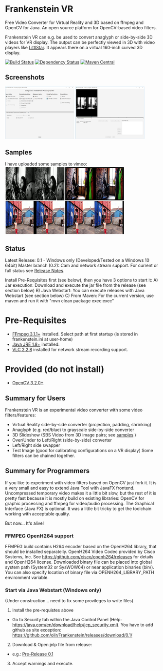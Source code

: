 # Frankenstein VR
Free Video Converter for Virtual Reality and 3D based on ffmpeg and OpenCV for Java.
An open source platform for OpenCV-based video filters.

Frankenstein VR can e.g. be used to convert anaglyph or side-by-side 3D videos for VR display. 
The output can be perfectly viewed in 3D with video players like [LittlStar](http://littlstar.info). 
It appears there on a virtual 160-inch curved 3D display.

[![Build Status](https://travis-ci.org/olir/Frankenstein.png)](https://travis-ci.org/olir/Frankenstein/builds) [![Dependency Status](https://www.versioneye.com/user/projects/594a6802368b0800421af505/badge.svg?style=flat-square)](https://www.versioneye.com/user/projects/594a6802368b0800421af505)
[![Maven Central](https://maven-badges.herokuapp.com/maven-central/de.screenflow/frankenstein/badge.png)](https://maven-badges.herokuapp.com/maven-central/de.screenflow/frankenstein)

## Screenshots
<img src="doc/config.png" width="45%"> <img src="doc/processing.png" width="45%" />


## Samples
I have uploaded some samples to vimeo: <a href="https://vimeo.com/user68089135"><img src="doc/vimeo.png"/></a>

## Status
Latest Release: 0.1 - Windows only (Developed/Tested on a Windows 10 64bit)
Master branch (0.2): Cam and network stream support.
For current or full status see [Release Notes](https://github.com/olir/Frankenstein/blob/master/RELEASE-NOTES.md). 

Install Pre-Requisites first (see below), then you have 3 options to start it:
A) Jar execution: Download and execute the jar file from the release (see section below) 
B) Java Webstart: You can execute releases with Java Webstart (see section below) 
C) From Maven: For the current version, use maven and run it with "mvn clean package exec:exec"

# Pre-Requisites
- [FFmpeg 3.1.1+](https://ffmpeg.org) installed. Select path at first startup (is stored in frankenstein.ini at user-home)
- [Java JRE 1.8+](https://java.com) installed.
- [VLC 2.2.8](https://mirror.de.leaseweb.net/videolan/vlc/2.2.8/) installed for network stream recording support.
# Provided (do not install)
- [OpenCV 3.2.0+](http://www.opencv.org/releases.html)


## Summary for Users
Frankenstein VR is an experimental video converter with some video filters/features:
- Virtual Reality side-by-side converter (projection, padding, shrinking)
- Anaglyph (e.g. red/blue) to grayscale side-by-side converter
- 3D Slideshow (SBS Video from 3D image pairs; see [samples](doc/slides) )
- Over/Under to Left/Right (side-by-side) converter
- Left/Right side swapper
- Test Image (good for calibrating configurations on a VR display)
Some filters can be chained together.

## Summary for Programmers
If you like to experiment with video filters based on OpenCV just fork it.
It is a very small and easy to extend Java Tool with JavaFX frontend. 
Uncompressed temporary video makes it a little bit slow, but the rest of it is pretty fast because it is mostly build on existing libraries: OpenCV for graphic processing and ffmpeg for video/audio processing. The Graphical Interface (Java FX) is optional. It was a little bit tricky to get the toolchain working with acceptable quality. 


But now... It's alive!


### FFMPEG OpenH264 support ###
FFMPEG build contains H264 encoder based on the OpenH264 library, that should be installed separatelly.
  OpenH264 Video Codec provided by Cisco Systems, Inc.
  See https://github.com/cisco/openh264/releases for details and OpenH264 license.
  Downloaded binary file can be placed into global system path (System32 or SysWOW64) or near application binaries (bin/).
  You can also specify location of binary file via OPENH264_LIBRARY_PATH environment variable.

### Start via Java Webstart (Windows only)
(Under construction... need to fix some provileges to write files)
1. Install the pre-requistes above
- Go to Security tab within the Java Control Panel (Help: https://java.com/en/download/help/jcp_security.xml). 
  You have to add github as site exception: https://github.com/olir/Frankenstein/releases/download/0.1/
2. Download & Open jnlp file from release:
  - e.g.: [Pre-Release 0.1](https://github.com/olir/Frankenstein/releases/download/0.1/launch.jnlp)
3. Accept warnings and execute.



